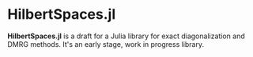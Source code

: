 # HilbertSpaces.jl

**HilbertSpaces.jl** is a draft for a Julia library for exact diagonalization and DMRG methods.
It's an early stage, work in progress library.
